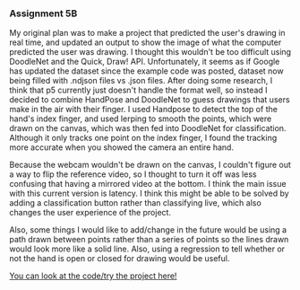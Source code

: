 ### Assignment 5B

My original plan was to make a project that predicted the user's drawing in real time, and updated an output to show the image of what the computer predicted the user was drawing. I thought this wouldn't be too difficult using DoodleNet and the Quick, Draw! API. Unfortunately, it seems as if Google has updated the dataset since the example code was posted, dataset now being filled with .ndjson files vs .json files. After doing some research, I think that p5 currently just doesn't handle the format well, so instead I decided to combine HandPose and DoodleNet to guess drawings that users make in the air with their finger. I used Handpose to detect the top of the hand's index finger, and used lerping to smooth the points, which were drawn on the canvas, which was then fed into DoodleNet for classification. Although it only tracks one point on the index finger, I found the tracking more accurate when you showed the camera an entire hand.

Because the webcam wouldn't be drawn on the canvas, I couldn't figure out a way to flip the reference video, so I thought to turn it off was less confusing that having a mirrored video at the bottom. I think the main issue with this current version is latency. I think this might be able to be solved by adding a classification button rather than classifying live, which also changes the user experience of the project.

Also, some things I would like to add/change in the future would be using a path drawn between points rather than a series of points so the lines drawn would look more like a solid line. Also, using a regression to tell whether or not the hand is open or closed for drawing would be useful.

[You can look at the code/try the project here!](https://editor.p5js.org/kwc9225/sketches/afd_lNyQ-)
